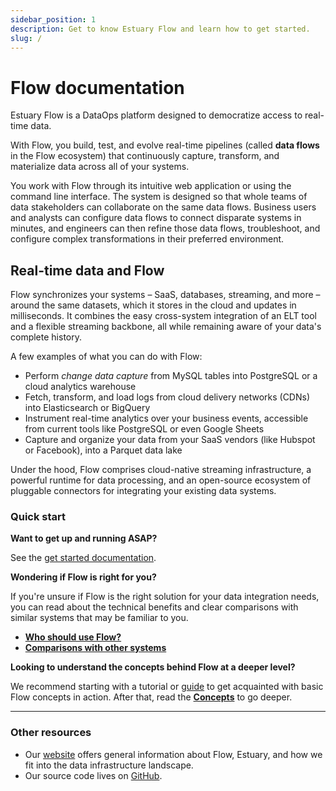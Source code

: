 ```yaml
---
sidebar_position: 1
description: Get to know Estuary Flow and learn how to get started.
slug: /
---
```


# Flow documentation

Estuary Flow is a DataOps platform designed to democratize access to real-time data.

With Flow, you build, test, and evolve real-time pipelines (called **data flows** in the Flow ecosystem) that continuously capture, transform, and materialize data across all of your systems.

You work with Flow through its intuitive web application or using the command line interface.
The system is designed so that whole teams of data stakeholders can collaborate on the same data flows. Business users and analysts can configure data flows to connect disparate systems in minutes,
and engineers can then refine those data flows, troubleshoot, and configure complex transformations in their preferred environment.

## Real-time data and Flow

Flow synchronizes your systems – SaaS, databases, streaming, and more – around the same datasets, which it stores in the cloud and updates in milliseconds. It combines the easy cross-system integration of an ELT tool and a flexible streaming backbone,
all while remaining aware of your data's complete history.

A few examples of what you can do with Flow:

 * Perform *change data capture* from MySQL tables into PostgreSQL or a cloud analytics warehouse
 * Fetch, transform, and load logs from cloud delivery networks (CDNs) into Elasticsearch or BigQuery
 * Instrument real-time analytics over your business events, accessible from current tools like PostgreSQL or even Google Sheets
 * Capture and organize your data from your SaaS vendors (like Hubspot or Facebook), into a Parquet data lake

Under the hood, Flow comprises cloud-native streaming infrastructure, a powerful runtime for data processing,
and an open-source ecosystem of pluggable connectors for integrating your existing data systems.

### Quick start

**Want to get up and running ASAP?**

See the [get started documentation](../getting-started/installation.mdx).

**Wondering if Flow is right for you?**

If you're unsure if Flow is the right solution for your data integration needs, you can read about the technical benefits and clear comparisons with similar systems that may be familiar to you.

* **[Who should use Flow?](overview/who-should-use-flow.md)**
* **[Comparisons with other systems](overview/comparisons.md)**

**Looking to understand the concepts behind Flow at a deeper level?**

We recommend starting with a tutorial or [guide](../guides/create-dataflow.md) to get acquainted with basic Flow concepts in action.
After that, read the **[Concepts](concepts/README.md)** to go deeper.

****

### **Other resources**

* Our [website](https://www.estuary.dev) offers general information about Flow, Estuary, and how we fit into the data infrastructure landscape.
* Our source code lives on [GitHub](https://github.com/estuary).

